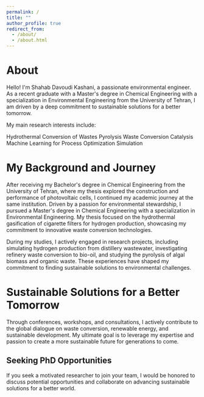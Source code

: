 ```yaml
---
permalink: /
title: ""
author_profile: true
redirect_from: 
  - /about/
  - /about.html
---
```


About
======

Hello! I'm Shahab Davoudi Kashani, a passionate environmental engineer. As a recent graduate with a Master's degree in Chemical Engineering with a specialization in Environmental Engineering from the University of Tehran, I am driven by a deep commitment to sustainable solutions for a better tomorrow.


My main research interests include:

Hydrothermal Conversion of Wastes
Pyrolysis
Waste Conversion
Catalysis
Machine Learning for Process Optimization
Simulation

My Background and Journey
======
After receiving my Bachelor's degree in Chemical Engineering from the University of Tehran, where my thesis explored the construction and performance of photovoltaic cells, I continued my academic journey at the same institution. Driven by a passion for environmental stewardship, I pursued a Master's degree in Chemical Engineering with a specialization in Environmental Engineering. My thesis focused on the hydrothermal gasification of cigarette filters for hydrogen production, showcasing my commitment to innovative waste conversion technologies.

During my studies, I actively engaged in research projects, including simulating hydrogen production from distillery wastewater, investigating refinery waste conversion to bio-oil, and studying the pyrolysis of algal biomass and organic waste. These experiences have shaped my commitment to finding sustainable solutions to environmental challenges.

Sustainable Solutions for a Better Tomorrow
======

Through conferences, workshops, and consultations, I actively contribute to the global dialogue on waste conversion, renewable energy, and sustainable development. My ultimate goal is to leverage my expertise and passion to create a more sustainable future for generations to come.

Seeking PhD Opportunities
------

If you seek a motivated researcher to join your team, I would be honored to discuss potential opportunities and collaborate on advancing sustainable solutions for a better world.

